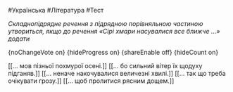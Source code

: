 #Українська #Література #Тест

*Складнопідрядне речення з підрядною порівняльною частиною утвориться, якщо до речення «Сірі хмари насувалися все ближче …» додати*

{noChangeVote on}
{hideProgress on}
{shareEnable off}
{hideCount on}

[[… мов пізньої похмурої осені.]]
[[… бо сильний вітер їх щодуху підганяв.]]
[[… неначе накочувалися величезні хвилі.]]
[[… так що треба очікувати грозу.]]
[[… щоб пролитися рясним дощем.]]
